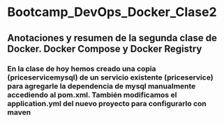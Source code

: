 # Bootcamp_DevOps_Docker_Clase2
## Anotaciones y resumen de la segunda clase de Docker. Docker Compose y Docker Registry

### En la clase de hoy hemos creado una copia (priceservicemysql) de un servicio existente (priceservice) para agregarle la dependencia de mysql manualmente accediendo al pom.xml. También modificamos el application.yml del nuevo proyecto para configurarlo con maven
